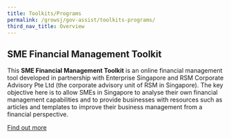 ```yaml
---
title: Toolkits/Programs
permalink: /growsj/gov-assist/toolkits-programs/
third_nav_title: Overview
---
```


## SME Financial Management Toolkit

This **SME Financial Management Toolkit** is an online financial management tool developed in partnership with Enterprise Singapore and RSM Corporate Advisory Pte Ltd (the corporate advisory unit of RSM in Singapore). The key objective here is to allow SMEs in Singapore to analyse their own financial management capabilities and to provide businesses with resources such as articles and templates to improve their business management from a financial perspective.

<a href="https://smetoolkit.abs.org.sg/" target="_blank">Find out more</a>
